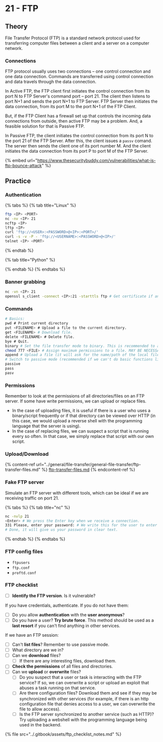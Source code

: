 # 21 - FTP

## Theory

File Transfer Protocol (FTP) is a standard network protocol used for transferring computer files between a client and a server on a computer network.

### Connections

FTP protocol usually uses two connections – one control connection and one data connection. Commands are transferred using control connection and data travels through the data connection.

In Active FTP, the FTP client first initiates the control connection from its port N to FTP Server's command port – port 21. The client then listens to port N+1 and sends the port N+1 to FTP Server. FTP Server then initiates the data connection, from its port M to the port N+1 of the FTP Client.

But, if the FTP Client has a firewall set up that controls the incoming data connections from outside, then active FTP may be a problem. And, a feasible solution for that is Passive FTP.

In Passive FTP, the client initiates the control connection from its port N to the port 21 of the FTP Server. After this, the client issues a `passv` comand. The server then sends the client one of its port number M. And the client initiates the data connection from its port P to port M of the FTP Server.

{% embed url="https://www.thesecuritybuddy.com/vulnerabilities/what-is-ftp-bounce-attack" %}

## Practice

### Authentication

{% tabs %}
{% tab title="Linux" %}
```bash
ftp <IP> <PORT>
nc -nv <IP> 21
ncftp <IP>
lftp <IP>
curl 'ftp://<USER>:<PASSWORD>@<IP>:<PORT>/'
curl -s -v -P - 'ftp://<USERNAME>:<PASSWORD>@<IP>/'
telnet <IP> <PORT>
```
{% endtab %}

{% tab title="Python" %}

{% endtab %}
{% endtabs %}

### Banner grabbing

```bash
nc -vn <IP> 21
openssl s_client -connect <IP>:21 -starttls ftp # Get certificate if any
```

### Commands

```bash
# Basics:
pwd # Print current directory
put <FILENAME> # Upload a file to the current directory.
get <FILENAME> # Download file.
delete <FILENAME> # Delete file.
bye # Quit.
binary # Set the file transfer mode to binary. This is recommended to avoid errors when downloading or transferring files. By default we are in ASCII.
chmod 777 <FILE> # Assign maximum permissions to a file. MAY BE NECESSARY WHEN UPLOADING A FILE TO RUN IT.
append # Upload a file (it will ask for the name/path of the local file and then the new name of the remote file, i.e. on the server)
# Switch to passive mode (recommended if we can't do basic functions like ls):
passive
pass
pasv
```

### Permissions

Remember to look at the permissions of all directories/files on an FTP server. If some have write permissions, we can upload or replace files.

* In the case of uploading files, it is useful if there is a user who uses a binary/script frequently or if that directory can be viewed over HTTP (in this case, we would upload a reverse shell with the programming language that the server is using).
* In the case of replacing files, we can suspect a script that is running every so often. In that case, we simply replace that script with our own script.

### Upload/Download

{% content-ref url="../general/file-transfer/general-file-transfer/ftp-transfer-files.md" %}
[ftp-transfer-files.md](../general/file-transfer/general-file-transfer/ftp-transfer-files.md)
{% endcontent-ref %}

### Fake FTP server

Simulate an FTP server with different tools, which can be ideal if we are receiving traffic on port 21.

{% tabs %}
{% tab title="nc" %}
```bash
nc -nvlp 21
<Enter> # We press the Enter key when we receive a connection.
331 Please, enter your password: # We write this for the user to enter his password (https://en.wikipedia.org/wiki/List_of_FTP_server_return_codes)
# Done, it will give us your password in clear text.
```
{% endtab %}
{% endtabs %}

### FTP config files

* `ftpusers`
* `ftp.conf`
* `proftd.conf`

### FTP checklist

* [ ] **Identify the FTP version**. Is it vulnerable?

If you have credentials, authenticate. If you do not have them:

* [ ] Do you allow **authentication** with the **user anonymous**?
* [ ] Do you have a user? **Try brute force**. This method should be used as a **last resort** if you can't find anything in other services.

If we have an FTP session:

* [ ] Can't **list files**? Remember to use passive mode.
* [ ] What directory are we in?
* [ ] Can we **download** files?
  * [ ] If there are any interesting files, download them.
* [ ] **Check the permissions** of all files and directories.
* [ ] Can we **upload** or **overwrite** files?
  * [ ] Do you suspect that a user or task is interacting with the FTP service? If so, we can overwrite a script or upload an exploit that abuses a task running on that service.
  * [ ] Are there configuration files? Download them and see if they may be synchronized with other services (for example, if there is an http configuration file that denies access to a user, we can overwrite the file to allow access).
  * [ ] Is the FTP server synchronized to another service (such as HTTP)? Try uploading a webshell with the programming language being used in the backend.

{% file src="../.gitbook/assets/ftp_checklist_notes.md" %}
